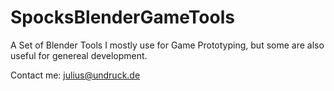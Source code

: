 # SpocksBlenderGameTools
A Set of Blender Tools I mostly use for Game Prototyping, but some are also useful for genereal development.

Contact me: julius@undruck.de
